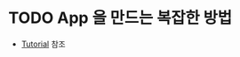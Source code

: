 # TODO App 을 만드는 복잡한 방법

- [Tutorial](https://shockzinfinity.github.io/shockz-vue-press/tutorial/todoapi.html) 참조

